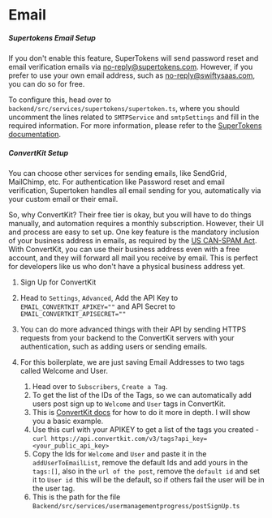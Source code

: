 # Email

##### Supertokens Email Setup

If you don't enable this feature, SuperTokens will send password reset and email verification emails via no-reply@supertokens.com. However, if you prefer to use your own email address, such as no-reply@swiftysaas.com, you can do so for free.

To configure this, head over to `backend/src/services/supertokens/supertoken.ts`, where you should uncomment the lines related to `SMTPService` and `smtpSettings` and fill in the required information. For more information, please refer to the [SuperTokens documentation](https://supertokens.com/docs/emailpassword/email-delivery/smtp/configure-smtp).

##### ConvertKit Setup

You can choose other services for sending emails, like SendGrid, MailChimp, etc. For authentication like Password reset and email verification, Supertoken handles all email sending for you, automatically via your custom email or their email.

So, why ConvertKit? Their free tier is okay, but you will have to do things manually, and automation requires a monthly subscription. However, their UI and process are easy to set up. One key feature is the mandatory inclusion of your business address in emails, as required by the [US CAN-SPAM Act](https://www.fcc.gov/general/can-spam). With ConvertKit, you can use their business address even with a free account, and they will forward all mail you receive by email. This is perfect for developers like us who don't have a physical business address yet.

1. Sign Up for ConvertKit
2. Head to `Settings`, `Advanced`, Add the API Key to `EMAIL_CONVERTKIT_APIKEY=""` and API Secret to `EMAIL_CONVERTKIT_APISECRET=""`
3. You can do more advanced things with their API by sending HTTPS requests from your backend to the ConvertKit servers with your authentication, such as adding users or sending emails.
4. For this boilerplate, we are just saving Email Addresses to two tags called Welcome and User.

   1. Head over to `Subscribers`, `Create a Tag`.
   2. To get the list of the IDs of the Tags, so we can automatically add users post sign up to `Welcome` and `User` tags in ConvertKit.
   3. This is [ConvertKit docs](https://developers.convertkit.com/#list-tags) for how to do it more in depth. I will show you a basic example.
   4. Use this curl with your APIKEY to get a list of the tags you created - `curl https://api.convertkit.com/v3/tags?api_key=<your_public_api_key>`
   5. Copy the Ids for `Welcome` and `User` and paste it in the `addUserToEmailList`, remove the default Ids and add yours in the `tags:[]`, also in the `url of the post`, remove the `default id` and set it to `User id `this will be the default, so if others fail the user will be in the user tag.
   6. This is the path for the file `Backend/src/services/usermanagementprogress/postSignUp.ts`
